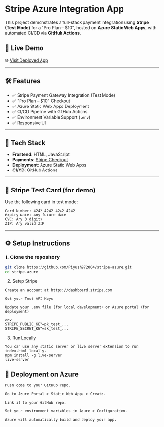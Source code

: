 # Stripe Azure Integration App

This project demonstrates a full-stack payment integration using **Stripe (Test Mode)** for a "Pro Plan – $10", hosted on **Azure Static Web Apps**, with automated CI/CD via **GitHub Actions**.

## 🚀 Live Demo

🌐 [Visit Deployed App]([https://your-deployed-url.com](https://purple-forest-0db11e710.1.azurestaticapps.net))  


---

## 🛠️ Features

- ✅ Stripe Payment Gateway Integration (Test Mode)
- ✅ "Pro Plan – $10" Checkout
- ✅ Azure Static Web Apps Deployment
- ✅ CI/CD Pipeline with GitHub Actions
- ✅ Environment Variable Support (`.env`)
- ✅ Responsive UI

---

## 📂 Tech Stack

- **Frontend**: HTML, JavaScript
- **Payments**: [Stripe Checkout](https://stripe.com/docs/checkout)
- **Deployment**: Azure Static Web Apps
- **CI/CD**: GitHub Actions

---

## 🧪 Stripe Test Card (for demo)

Use the following card in test mode:
```
Card Number: 4242 4242 4242 4242
Expiry Date: Any future date
CVC: Any 3 digits
ZIP: Any valid ZIP
```

---

## ⚙️ Setup Instructions

### 1. Clone the repository

```bash
git clone https://github.com/Piyush972004/stripe-azure.git
cd stripe-azure
```
2. Setup Stripe
```
Create an account at https://dashboard.stripe.com

Get your Test API Keys

Update your .env file (for local development) or Azure portal (for deployment)

env
STRIPE_PUBLIC_KEY=pk_test_...
STRIPE_SECRET_KEY=sk_test_...
```
3. Run Locally
```
You can use any static server or live server extension to run index.html locally.
npm install -g live-server
live-server
```


## 🚀 Deployment on Azure
```
Push code to your GitHub repo.

Go to Azure Portal > Static Web Apps > Create.

Link it to your GitHub repo.

Set your environment variables in Azure > Configuration.

Azure will automatically build and deploy your app.

```














